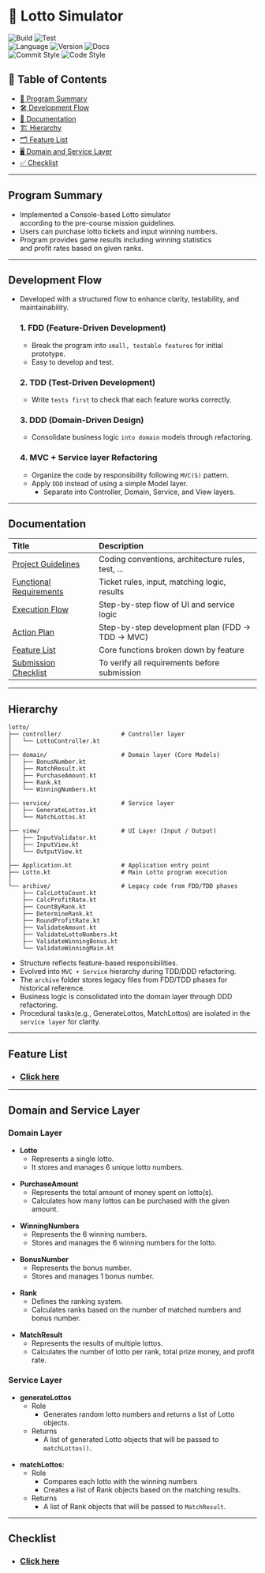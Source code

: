 # 🔮 Lotto Simulator
![Build](https://img.shields.io/badge/build-in--progress-green)
![Test](https://img.shields.io/badge/test-in--progress-green) <br>
![Language](https://img.shields.io/badge/language-Kotlin-blue)
![Version](https://img.shields.io/badge/version-1.9.24-blue)
![Docs](https://img.shields.io/badge/docs-up--to--date-blue)<br>
![Commit Style](https://img.shields.io/badge/commit_style-Angular-orange)
![Code Style](https://img.shields.io/badge/code_style-Kotlin_Convention-7F52FF)

## 📝 Table of Contents
- [📌 Program Summary](#program-summary)
- [🛠️ Development Flow](#development-flow)
- [📂 Documentation](#documentation)
- [🏗️ Hierarchy](#hierarchy)
- [🗂️ Feature List](#feature-list)
- [🖥 Domain and Service Layer](#domain-and-service-layer)
- [✅ Checklist](#checklist)

---

## Program Summary
- Implemented a Console-based Lotto simulator<br>
    according to the pre-course mission guidelines.
- Users can purchase lotto tickets and input winning numbers.
- Program provides game results including winning statistics<br>
    and profit rates based on given ranks. 

---

## Development Flow
- Developed with a structured flow to enhance clarity, testability, and maintainability.

    ### 1. **FDD (Feature-Driven Development)**
    - Break the program into `small, testable features` for initial prototype.<br>
    - Easy to develop and test.

    ### 2. **TDD (Test-Driven Development)**
    - Write `tests first` to check that each feature works correctly.

    ### 3. **DDD (Domain-Driven Design)**
    - Consolidate business logic `into domain` models through refactoring.

    ### 4. **MVC + Service layer Refactoring**
    - Organize the code by responsibility following `MVC(S)` pattern. 
    - Apply `DDD` instead of using a simple Model layer.
      - Separate into Controller, Domain, Service, and View layers.

---

## Documentation
| Title                                                        | Description                                        |
|:-------------------------------------------------------------|:---------------------------------------------------|
| [Project Guidelines](./docs/project-guidelines.md)           | Coding conventions, architecture rules, test, ...  |
| [Functional Requirements](./docs/functional-requirements.md) | Ticket rules, input, matching logic, results       |
| [Execution Flow](./docs/execution-flow.md)                   | Step-by-step flow of UI and service logic          |
| [Action Plan](./docs/action-plan.md)                         | Step-by-step development plan (FDD → TDD → MVC)    |
| [Feature List](./docs/feature-list.md)                       | Core functions broken down by feature              |
| [Submission Checklist](./docs/submission-checklist.md)       | To verify all requirements before submission       |

---
## Hierarchy
```
lotto/
├── controller/                 # Controller layer
│   └── LottoController.kt
│
├── domain/                     # Domain layer (Core Models)
│   ├── BonusNumber.kt
│   ├── MatchResult.kt
│   ├── PurchaseAmount.kt
│   ├── Rank.kt
│   └── WinningNumbers.kt
│
├── service/                    # Service layer
│   ├── GenerateLottos.kt
│   └── MatchLottos.kt
│
├── view/                       # UI Layer (Input / Output)
│   ├── InputValidator.kt
│   ├── InputView.kt
│   └── OutputView.kt
│
├── Application.kt              # Application entry point
├── Lotto.kt                    # Main Lotto program execution
│
└── archive/                    # Legacy code from FDD/TDD phases
    ├── CalcLottoCount.kt
    ├── CalcProfitRate.kt
    ├── CountByRank.kt
    ├── DetermineRank.kt
    ├── RoundProfitRate.kt
    ├── ValidateAmount.kt
    ├── ValidateLottoNumbers.kt
    ├── ValidateWinningBonus.kt
    └── ValidateWinningMain.kt
```
- Structure reflects feature-based responsibilities.
- Evolved into `MVC + Service` hierarchy during TDD/DDD refactoring. 
- The `archive` folder stores legacy files from FDD/TDD phases for historical reference.
- Business logic is consolidated into the domain layer through DDD refactoring.
- Procedural tasks(e.g., GenerateLottos, MatchLottos) are isolated in the `service layer` for clarity.

---

## Feature List
- ### [Click here](./docs/feature-list.md)

---

## Domain and Service Layer
### Domain Layer
  - **Lotto**
    - Represents a single lotto.
    - It stores and manages 6 unique lotto numbers.
  <br><br>
  - **PurchaseAmount**
    - Represents the total amount of money spent on lotto(s).
    - Calculates how many lottos can be purchased with the given amount.
  <br><br>
  - **WinningNumbers**
    - Represents the 6 winning numbers.
    - Stores and manages the 6 winning numbers for the lotto.
  <br><br>
  - **BonusNumber**
    - Represents the bonus number.
    - Stores and manages 1 bonus number.
  <br><br>
  - **Rank**
    - Defines the ranking system.
    - Calculates ranks based on the number of matched numbers and bonus number.
  <br><br>
  - **MatchResult**
    - Represents the results of multiple lottos.
    - Calculates the number of lotto per rank, total prize money, and profit rate.

### Service Layer
  - **generateLottos**
    - Role
      - Generates random lotto numbers and returns a list of Lotto objects.
    - Returns
      - A list of generated Lotto objects that will be passed to `matchLottos()`.
<br><br>
  - **matchLottos**:
    - Role
      - Compares each lotto with the winning numbers
      - Creates a list of Rank objects based on the matching results.
    - Returns
      - A list of Rank objects that will be passed to `MatchResult`.

---

## Checklist
- ### [Click here](./docs/submission-checklist.md)